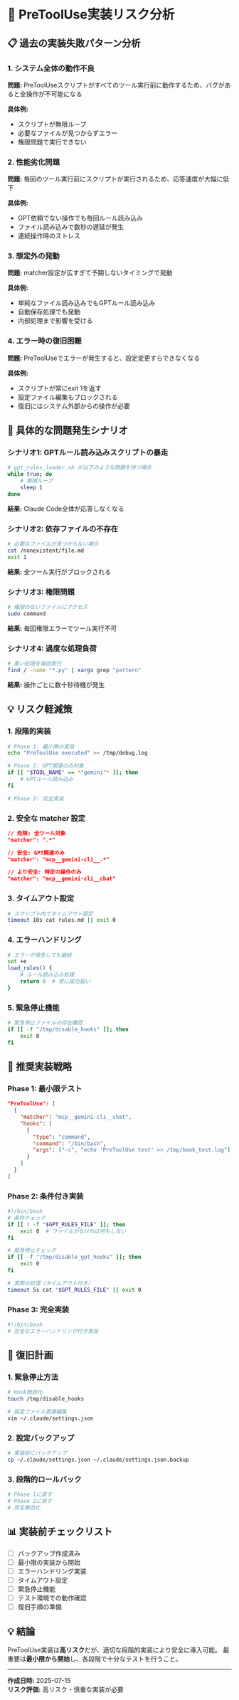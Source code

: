 # 🚨 PreToolUse実装リスク分析

## 📋 過去の実装失敗パターン分析

### 1. システム全体の動作不良
**問題:** PreToolUseスクリプトがすべてのツール実行前に動作するため、バグがあると全操作が不可能になる

**具体例:**
- スクリプトが無限ループ
- 必要なファイルが見つからずエラー
- 権限問題で実行できない

### 2. 性能劣化問題
**問題:** 毎回のツール実行前にスクリプトが実行されるため、応答速度が大幅に低下

**具体例:**
- GPT依頼でない操作でも毎回ルール読み込み
- ファイル読み込みで数秒の遅延が発生
- 連続操作時のストレス

### 3. 想定外の発動
**問題:** matcher設定が広すぎて予期しないタイミングで発動

**具体例:**
- 単純なファイル読み込みでもGPTルール読み込み
- 自動保存処理でも発動
- 内部処理まで影響を受ける

### 4. エラー時の復旧困難
**問題:** PreToolUseでエラーが発生すると、設定変更すらできなくなる

**具体例:**
- スクリプトが常にexit 1を返す
- 設定ファイル編集もブロックされる
- 復旧にはシステム外部からの操作が必要

## 🔧 具体的な問題発生シナリオ

### シナリオ1: GPTルール読み込みスクリプトの暴走
```bash
# gpt_rules_loader.sh が以下のような問題を持つ場合
while true; do
    # 無限ループ
    sleep 1
done
```
**結果:** Claude Code全体が応答しなくなる

### シナリオ2: 依存ファイルの不存在
```bash
# 必要なファイルが見つからない場合
cat /nonexistent/file.md
exit 1
```
**結果:** 全ツール実行がブロックされる

### シナリオ3: 権限問題
```bash
# 権限のないファイルにアクセス
sudo command
```
**結果:** 毎回権限エラーでツール実行不可

### シナリオ4: 過度な処理負荷
```bash
# 重い処理を毎回実行
find / -name "*.py" | xargs grep "pattern"
```
**結果:** 操作ごとに数十秒待機が発生

## 💡 リスク軽減策

### 1. 段階的実装
```bash
# Phase 1: 最小限の実装
echo "PreToolUse executed" >> /tmp/debug.log

# Phase 2: GPT関連のみ対象
if [[ "$TOOL_NAME" == *"gemini"* ]]; then
    # GPTルール読み込み
fi

# Phase 3: 完全実装
```

### 2. 安全な matcher 設定
```json
// 危険: 全ツール対象
"matcher": ".*"

// 安全: GPT関連のみ
"matcher": "mcp__gemini-cli__.*"

// より安全: 特定の操作のみ
"matcher": "mcp__gemini-cli__chat"
```

### 3. タイムアウト設定
```bash
# スクリプト内でタイムアウト設定
timeout 10s cat rules.md || exit 0
```

### 4. エラーハンドリング
```bash
# エラーが発生しても継続
set +e
load_rules() {
    # ルール読み込み処理
    return 0  # 常に成功扱い
}
```

### 5. 緊急停止機能
```bash
# 緊急停止ファイルの存在確認
if [[ -f "/tmp/disable_hooks" ]]; then
    exit 0
fi
```

## 🎯 推奨実装戦略

### Phase 1: 最小限テスト
```json
"PreToolUse": [
  {
    "matcher": "mcp__gemini-cli__chat",
    "hooks": [
      {
        "type": "command",
        "command": "/bin/bash",
        "args": ["-c", "echo 'PreToolUse test' >> /tmp/hook_test.log"]
      }
    ]
  }
]
```

### Phase 2: 条件付き実装
```bash
#!/bin/bash
# 条件チェック
if [[ ! -f "$GPT_RULES_FILE" ]]; then
    exit 0  # ファイルがなければ何もしない
fi

# 緊急停止チェック
if [[ -f "/tmp/disable_gpt_hooks" ]]; then
    exit 0
fi

# 実際の処理（タイムアウト付き）
timeout 5s cat "$GPT_RULES_FILE" || exit 0
```

### Phase 3: 完全実装
```bash
#!/bin/bash
# 完全なエラーハンドリング付き実装
```

## 🚨 復旧計画

### 1. 緊急停止方法
```bash
# Hook無効化
touch /tmp/disable_hooks

# 設定ファイル直接編集
vim ~/.claude/settings.json
```

### 2. 設定バックアップ
```bash
# 実装前にバックアップ
cp ~/.claude/settings.json ~/.claude/settings.json.backup
```

### 3. 段階的ロールバック
```bash
# Phase 1に戻す
# Phase 2に戻す
# 完全無効化
```

## 📊 実装前チェックリスト

- [ ] バックアップ作成済み
- [ ] 最小限の実装から開始
- [ ] エラーハンドリング実装
- [ ] タイムアウト設定
- [ ] 緊急停止機能
- [ ] テスト環境での動作確認
- [ ] 復旧手順の準備

## 💡 結論

PreToolUse実装は**高リスク**だが、適切な段階的実装により安全に導入可能。
最重要は**最小限から開始**し、各段階で十分なテストを行うこと。

---

**作成日時:** 2025-07-15  
**リスク評価:** 高リスク - 慎重な実装が必要